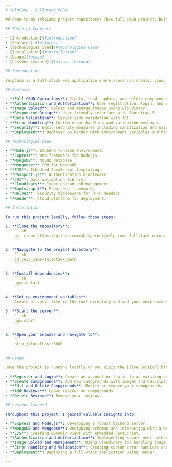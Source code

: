 ```yaml
---
# YelpCamp - Fullstack MERN

Welcome to my YelpCamp project repository! This full CRUD project, built as part of "The Web Developer Bootcamp" by Colt Steele, significantly enhanced my knowledge of Express, Node, MongoDB, and EJS. The project demonstrates a comprehensive full-stack web development workflow, from setting up the server to deploying the application. You can view the live version of this project [here](https://yelp-camp-fullstack-mern-66yo.onrender.com/).

## Table of Contents

- [Introduction](#introduction)
- [Features](#features)
- [Technologies Used](#technologies-used)
- [Installation](#installation)
- [Usage](#usage)
- [Lessons Learned](#lessons-learned)

## Introduction

YelpCamp is a full-stack web application where users can create, view, edit, and delete campgrounds and reviews. This project involved creating multiple routes, implementing authentication and authorization, and deploying the application using Render.

## Features

- **Full CRUD Operations**: Create, read, update, and delete campgrounds and reviews.
- **Authentication and Authorization**: User registration, login, and permission management using Passport.js.
- **Image Upload**: Upload and manage images using Cloudinary.
- **Responsive Design**: User-friendly interface with Bootstrap 5.
- **Data Validation**: Server-side validation with JOI.
- **Error Handling**: Custom error handling and validation messages.
- **Security**: Basic security measures including sanitization and using Helmet for setting HTTP headers.
- **Deployment**: Deployed on Render with environment variables and MongoDB Atlas for the database.

## Technologies Used

- **Node.js**: Backend runtime environment.
- **Express**: Web framework for Node.js.
- **MongoDB**: NoSQL database.
- **Mongoose**: ODM for MongoDB.
- **EJS**: Embedded JavaScript templating.
- **Passport.js**: Authentication middleware.
- **JOI**: Data validation library.
- **Cloudinary**: Image upload and management.
- **Bootstrap 5**: Front-end framework.
- **Helmet**: Security middleware for HTTP headers.
- **Render**: Cloud platform for deployment.

## Installation

To run this project locally, follow these steps:

1. **Clone the repository**:
    ```sh
    git clone https://github.com/whispernet/yelp_camp-fullstack_mern.git
    ```

2. **Navigate to the project directory**:
    ```sh
    cd yelp_camp-fullstack_mern
    ```

3. **Install dependencies**:
    ```sh
    npm install
    ```

4. **Set up environment variables**:
    Create a `.env` file in the root directory and add your environment variables (e.g., database URL, Cloudinary credentials).

5. **Start the server**:
    ```sh
    npm start
    ```

6. **Open your browser and navigate to**:
    ```
    http://localhost:3000
    ```

## Usage

Once the project is running locally or you visit the [live version](https://yelp-camp-fullstack-mern-66yo.onrender.com/), you can:

- **Register and Login**: Create an account or log in to an existing one.
- **Create Campgrounds**: Add new campgrounds with images and descriptions.
- **Edit and Delete Campgrounds**: Modify or remove your campgrounds.
- **Add Reviews**: Leave reviews on campgrounds.
- **Delete Reviews**: Remove your reviews.

## Lessons Learned

Throughout this project, I gained valuable insights into:

- **Express and Node.js**: Developing a robust backend server.
- **MongoDB and Mongoose**: Designing schemas and interacting with a NoSQL database.
- **EJS**: Creating dynamic views with embedded JavaScript.
- **Authentication and Authorization**: Implementing secure user authentication and managing permissions.
- **Image Upload and Management**: Using Cloudinary for handling image uploads.
- **Error Handling and Validation**: Creating custom error handlers and validating user input.
- **Deployment**: Deploying a full-stack application using Render.

---
```

